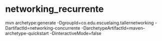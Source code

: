 # networking_recurrente

mvn archetype:generate -DgroupId=co.edu.escuelaing.tallernetworking -DartifactId=networking-concurrente -DarchetypeArtifactId=maven-archetype-quickstart -DinteractiveMode=false

